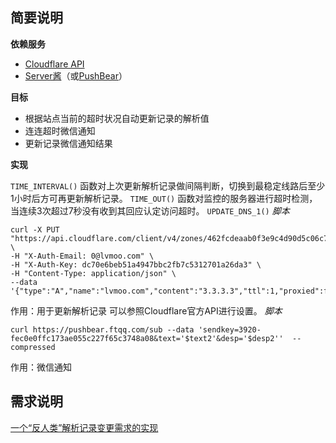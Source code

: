 简要说明
--------
**依赖服务**

 - [Cloudflare API][1]
 - [Server酱][2]（或[PushBear][3]）

**目标**

 - 根据站点当前的超时状况自动更新记录的解析值
 - 连连超时微信通知
 - 更新记录微信通知结果

**实现**

`TIME_INTERVAL()`
函数对上次更新解析记录做间隔判断，切换到最稳定线路后至少1小时后方可再更新解析记录。
`TIME_OUT()`
函数对监控的服务器进行超时检测，当连续3次超过7秒没有收到其回应认定访问超时。
`UPDATE_DNS_1()`
*脚本*

    curl -X PUT "https://api.cloudflare.com/client/v4/zones/462fcdeaab0f3e9c4d90d5c06c722dee/dns_records/a2ac6dbb488378c116e4c12989c02b20" \
    -H "X-Auth-Email: 0@lvmoo.com" \
    -H "X-Auth-Key: dc70e6beb51a4947bbc2fb7c5312701a26da3" \
    -H "Content-Type: application/json" \
    --data '{"type":"A","name":"lvmoo.com","content":"3.3.3.3","ttl":1,"proxied":false}

作用：用于更新解析记录
可以参照Cloudflare官方API进行设置。
*脚本*

    curl https://pushbear.ftqq.com/sub --data 'sendkey=3920-fec0e0ffc173ae055c227f65c3748a08&text='$text2'&desp='$desp2''  --compressed
作用：微信通知


需求说明
--------
[一个“反人类”解析记录变更需求的实现][4]


  [1]: https://api.cloudflare.com/
  [2]: http://sc.ftqq.com
  [3]: https://pushbear.ftqq.com/admin/#/
  [4]: https://wwww.lvmoo.com/archives/931.html
